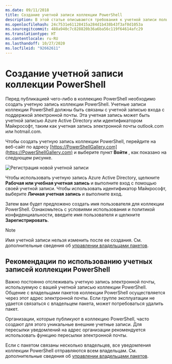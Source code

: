 ```yaml
---
ms.date: 09/11/2018
title: Создание учетной записи коллекции PowerShell
description: В этой статье описываются требования к учетной записи пользователя для работы с коллекцией PowerShell.
ms.openlocfilehash: 24c7531e61128415a284d1b438b43f3af0d1053a
ms.sourcegitcommit: 488a940c7c828820b36a6ba56c119f64614afc29
ms.translationtype: HT
ms.contentlocale: ru-RU
ms.lasthandoff: 10/27/2020
ms.locfileid: "92662611"
---
```

# <a name="creating-a-powershell-gallery-account"></a>Создание учетной записи коллекции PowerShell

Перед публикацией чего-либо в коллекцию PowerShell необходимо создать учетную запись коллекции PowerShell.
Учетные записи коллекции PowerShell должны быть связаны с учетной записью входа с поддержкой электронной почты. Эта учетная запись может быть учетной записью Azure Active Directory или идентификатором Майкрософт, таким как учетная запись электронной почты outlook.com или hotmail.com.

Чтобы создать учетную запись коллекции PowerShell, перейдите на веб-сайт по адресу [https://PowerShellGallery.com](https://PowerShellGallery.com) и выберите пункт **Войти** , как показано на следующем рисунке.

![Регистрация новой учетной записи](media/creating-an-account/CreateAccount-Register.png)

Чтобы использовать учетную запись Azure Active Directory, щелкните **Рабочая или учебная учетная запись** и выполните вход с помощью своей учетной записи. Чтобы использовать идентификатор Майкрософт, выберите **Личная учетная запись** и выполните вход.

Затем вам будет предложено создать имя пользователя для коллекции PowerShell. Ознакомьтесь с условиями использования и политикой конфиденциальности, введите имя пользователя и щелкните **Зарегистрировать**.

> [!NOTE]
> Имя учетной записи нельзя изменить после ее создания. См. дополнительные сведения об [управлении владельцами пакетов](managing-package-owners.md).

## <a name="recommended-practices-for-powershell-gallery-accounts"></a>Рекомендации по использованию учетных записей коллекции PowerShell

Важно постоянно отслеживать учетную запись электронной почты, используемую с вашей учетной записью коллекции PowerShell. Общение с владельцами пакетов коллекции PowerShell осуществляется через этот адрес электронной почты. Если группе эксплуатации не удается связаться с владельцем пакета, может потребоваться удалить пакет.

Организации, которые публикуют в коллекцию PowerShell, часто создают для этого уникальные внешние учетные записи. Для пересылки уведомлений на адрес организации рекомендуется использовать функцию пересылки электронной почты.

Если с пакетом связаны несколько владельцев, все уведомления коллекции PowerShell отправляются всем владельцам. См. дополнительные сведения об [управлении владельцами пакетов](managing-package-owners.md).
